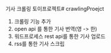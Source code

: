 기사 크롤링 토이프로젝트# crawlingProejct
1. 크롤링 기능 추가
2. open api 를 통한 기사 번역(영 -> 한)
3. 워드프로세스 rest api를 통한 기사 업로드
4. rss를 통한 기사 스크립
